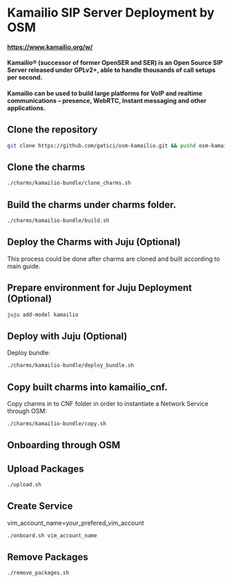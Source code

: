 # Kamailio SIP Server Deployment by OSM
#### https://www.kamailio.org/w/
#### Kamailio® (successor of former OpenSER and SER) is an Open Source SIP Server released under GPLv2+, able to handle thousands of call setups per second. 
#### Kamailio can be used to build large platforms for VoIP and realtime communications – presence, WebRTC, Instant messaging and other applications.

## Clone the repository

```bash
git clone https://github.com/gatici/osm-kamailio.git && pushd osm-kamailio
```

## Clone the charms

```bash
./charms/kamailio-bundle/clone_charms.sh
```

## Build the charms under charms folder.

```bash 
./charms/kamailio-bundle/build.sh
``` 

## Deploy the Charms with Juju (Optional)
This process could be done after charms are cloned and built according to main guide.

## Prepare environment for Juju Deployment (Optional)

```bash
juju add-model kamailio
```

## Deploy with Juju (Optional)

Deploy bundle:

```bash
./charms/kamailio-bundle/deploy_bundle.sh
```

## Copy built charms into kamailio_cnf.

Copy charms in to CNF folder in order to instantiate a Network Service through OSM:

```bash
./charms/kamailio-bundle/copy.sh
```

## Onboarding through OSM

## Upload Packages
```bash
./upload.sh
```

## Create Service
vim_account_name=your_prefered_vim_account
```bash
./onboard.sh vim_account_name
```

## Remove Packages
```bash
./remove_packages.sh
```
